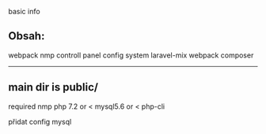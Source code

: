 basic info

Obsah: 
-----------------------
webpack
nmp
controll panel
config system
laravel-mix webpack
composer

------------------------
main dir is public/
------------------------




required
nmp
php 7.2 or <
mysql5.6 or <
php-cli





přidat
config mysql
